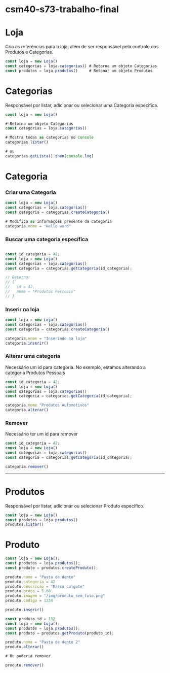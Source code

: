 # csm40-s73-trabalho-final

# Loja

Cria as referências para a loja, além de ser responsável pelo controle dos Produtos e Categorias.

```jsx
const loja = new Loja()
const categorias = loja.categorias() # Retorna um objeto Categorias 
const produtos = loja.produtos()     # Retonar um objeto Produtos  
```

# Categorias

Responsável por listar, adicionar ou selecionar uma Categoria especifica.

```jsx
const loja = new Loja()

# Retorna um objeto Categorias 
const categorias = loja.categorias()

# Mostra todas as categorias no console
categorias.listar()

# ou
categorias.getLista().then(console.log)
```

# Categoria

### Criar uma Categoria

```jsx
const loja = new Loja()
const categorias = loja.categorias()
const categoria = categorias.createCategoria()

# Modifica as informações presente da categoria
categoria.nome = "Hello word"
```

### Buscar uma categoria específica

```jsx

const id_categoria = 42;
const loja = new Loja()
const categorias = loja.categorias()
const categoria = categorias.getCategoria(id_categoria);

// Retorna:
// {
//   id = 42,
//   nome = "Produtos Pessoais"
// }
```

### Inserir na loja

```jsx
const loja = new Loja()
const categorias = loja.categorias()
const categoria = categorias.createCategoria()

categoria.nome = "Inserindo na loja"
categoria.inserir()
```

### Alterar uma categoria

Necessário um id para categoria. No exemplo, estamos alterando a categoria Produtos Pessoais

```jsx
const id_categoria = 42;
const loja = new Loja()
const categorias = loja.categorias()
const categoria = categorias.getCategoria(id_categoria);

categoria.nome "Produtos Automotivos"
categoria.alterar()
```

### Remover

Necessário ter um id para remover

```jsx
const id_categoria = 42;
const loja = new Loja()
const categorias = loja.categorias()
const categoria = categorias.getCategoria(id_categoria);

categoria.remover()
```

---

# Produtos

Responsável por listar, adicionar ou selecionar  Produto especifico.

```jsx
const loja = new Loja()
const produtos = loja.produtos()
produtos.listar()
```

# Produto

```jsx
const loja = new Loja();
const produtos = loja.produtos();
const produto = produtos.createProduto();

produto.nome = "Pasta de dente"
produto.categoria = 42      
produto.descricao = "Marca colgate"
produto.preco = 5.60
produto.imagem = "/img/produto_sem_foto.png"
produto.codigo = 1234

produto.inserir()
```

```jsx
const produto_id = 132
const loja = new Loja();
const produtos = loja.produtos();
const produto = produtos.getProduto(produto_id);

produto.nome = "Pasta de dente 2"
produto.alterar()

# Ou poderia remover

produto.remover()
```
